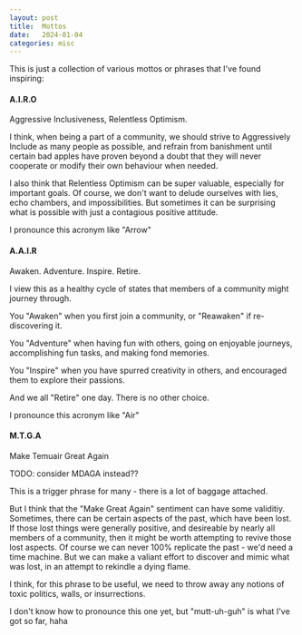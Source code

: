 ```yaml
---
layout: post
title:  Mottos
date:   2024-01-04
categories: misc
---
```


This is just a collection of various mottos or phrases that I've found inspiring:

#### A.I.R.O

Aggressive Inclusiveness, Relentless Optimism.

I think, when being a part of a community, we should strive to Aggressively Include as many people as possible, and refrain from banishment until certain bad apples have proven beyond a doubt that they will never cooperate or modify their own behaviour when needed.

I also think that Relentless Optimism can be super valuable, especially for important goals. Of course, we don't want to delude ourselves with lies, echo chambers, and impossibilities. But sometimes it can be surprising what is possible with just a contagious positive attitude.

I pronounce this acronym like "Arrow"


#### A.A.I.R

Awaken. Adventure. Inspire. Retire.

I view this as a healthy cycle of states that members of a community might journey through.

You "Awaken" when you first join a community, or "Reawaken" if re-discovering it.

You "Adventure" when having fun with others, going on enjoyable journeys, accomplishing fun tasks, and making fond memories.

You "Inspire" when you have spurred creativity in others, and encouraged them to explore their passions.

And we all "Retire" one day. There is no other choice.

I pronounce this acronym like "Air"


#### M.T.G.A

Make Temuair Great Again

TODO: consider MDAGA instead??

This is a trigger phrase for many - there is a lot of baggage attached.

But I think that the "Make <thing> Great Again" sentiment can have some validitiy. Sometimes, there can be certain aspects of the past, which have been lost. If those lost things were generally positive, and desireable by nearly all members of a community, then it might be worth attempting to revive those lost aspects. Of course we can never 100% replicate the past - we'd need a time machine. But we can make a valiant effort to discover and mimic what was lost, in an attempt to rekindle a dying flame.

I think, for this phrase to be useful, we need to throw away any notions of toxic politics, walls, or insurrections.

I don't know how to pronounce this one yet, but "mutt-uh-guh" is what I've got so far, haha
